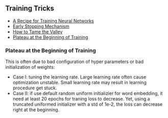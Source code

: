 ## Training Tricks
* [A Recipe for Training Neural Networks](https://karpathy.github.io/2019/04/25/recipe/) 
* [Early Stopping Mechanism](https://www.datalearner.com/blog/1051537860479157)
* [How to Tame the Valley](https://medium.com/autonomous-agents/how-to-tame-the-valley-hessian-free-hacks-for-optimizing-large-neuralnetworks-5044c50f4b55)
* [Plateau at the Beginning of Training](#plateau-at-the-beginning-of-training)
<!--excerpt-->

### Plateau at the Beginning of Training
  This is often due to bad configuration of hyper parameters or bad initialization of weights:
  * Case I: tuning the learning rate. Large learning rate often cause optimization unstable. Small learning rate may result in learning procedure get stuck.
  * Case II: if use default random uniform initializier for word embedding, it need at least 20 epochs for traning loss to decrease. Yet, using a truncated uniformed initializer with a std of 1e-2, the loss can decrease right at the beginning.

